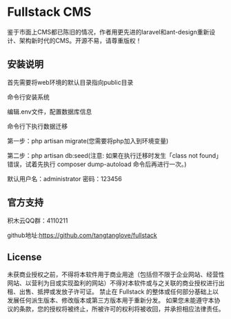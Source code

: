 # Fullstack CMS

鉴于市面上CMS都已陈旧的情况，作者用更先进的laravel和ant-design重新设计、架构新时代的CMS。开源不易，请尊重版权！ 

## 安装说明

首先需要将web环境的默认目录指向public目录

命令行安装系统

编辑.env文件，配置数据库信息

命令行下执行数据迁移

第一步：php artisan migrate(您需要将php加入到环境变量)

第二步：php artisan db:seed(注意: 如果在执行迁移时发生「class not found」错误，试着先执行 composer dump-autoload 命令后再进行一次。)

默认用户名：administrator 密码：123456

## 官方支持

积木云QQ群：4110211

github地址:https://github.com/tangtanglove/fullstack


## License

未获商业授权之前，不得将本软件用于商业用途（包括但不限于企业网站、经营性网站、以营利为目或实现盈利的网站）不得对本软件或与之关联的商业授权进行出租、出售、抵押或发放子许可证。 禁止在 Fullstack 的整体或任何部分基础上以发展任何派生版本、修改版本或第三方版本用于重新分发。 如果您未能遵守本协议的条款，您的授权将被终止，所被许可的权利将被收回，并承担相应法律责任。
